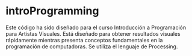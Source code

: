 introProgramming
================

Este código ha sido diseñado para el curso Introducción a Programación para Artistas Visuales. 
Está diseñado para obtener resultados visuales rápidamente mientras presenta conceptos fundamentales 
en la programación de computadoras. Se utiliza el lenguaje de Processing.
